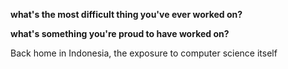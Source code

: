 
**what's the most difficult thing you've ever worked on?**



**what's something you're proud to have worked on?**

Back home in Indonesia, the exposure to computer science itself 